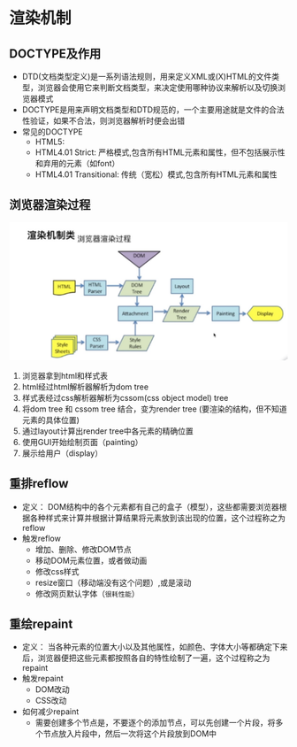 # 渲染机制

## DOCTYPE及作用 
- DTD(文档类型定义)是一系列语法规则，用来定义XML或(X)HTML的文件类型，浏览器会使用它来判断文档类型，来决定使用哪种协议来解析以及切换浏览器模式
- DOCTYPE是用来声明文档类型和DTD规范的，一个主要用途就是文件的合法性验证，如果不合法，则浏览器解析时便会出错
- 常见的DOCTYPE
    + HTML5: <!DOCTYPE html>
    + HTML4.01 Strict: 严格模式,包含所有HTML元素和属性，但不包括展示性和弃用的元素（如font）
    + HTML4.01 Transitional: 传统（宽松）模式,包含所有HTML元素和属性

## 浏览器渲染过程
![render](render.jpg)

1. 浏览器拿到html和样式表
2. html经过html解析器解析为dom tree
3. 样式表经过css解析器解析为cssom(css object model) tree
4. 将dom tree 和 cssom tree 结合，变为render tree (要渲染的结构，但不知道元素的具体位置)
5. 通过layout计算出render tree中各元素的精确位置
6. 使用GUI开始绘制页面（painting）
7. 展示给用户（display）

## 重排reflow
- 定义： DOM结构中的各个元素都有自己的盒子（模型），这些都需要浏览器根据各种样式来计算并根据计算结果将元素放到该出现的位置，这个过程称之为reflow
- 触发reflow
    + 增加、删除、修改DOM节点
    + 移动DOM元素位置，或者做动画
    + 修改css样式
    + resize窗口（移动端没有这个问题）,或是滚动
    + 修改网页默认字体（`很耗性能`）

## 重绘repaint
- 定义： 当各种元素的位置大小以及其他属性，如颜色、字体大小等都确定下来后，浏览器便把这些元素都按照各自的特性绘制了一遍，这个过程称之为repaint
- 触发repaint
    + DOM改动
    + CSS改动
- 如何减少repaint
    + 需要创建多个节点是，不要逐个的添加节点，可以先创建一个片段，将多个节点放入片段中，然后一次将这个片段放到DOM中
    